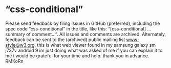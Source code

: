 # “css-conditional” 
Please send feedback by filing issues in GitHub (preferred), including the spec code “css-conditional” in the title, like this: “[css-conditional] …summary of comment…”. All issues and comments are archived. Alternately, feedback can be sent to the (archived) public mailing list www-style@w3.org.
this is what web viewer found in my samsung galaxy sm j737v android 9 im just doing what was asked of me if you can explain it to me i would be grateful for your time and help. thank you in advance. RMKoRn
